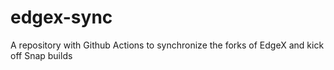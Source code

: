 # edgex-sync
A repository with Github Actions to synchronize the forks of EdgeX and kick off Snap builds
